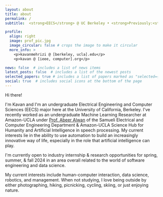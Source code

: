 ```yaml
---
layout: about
title: about
permalink: /
subtitle:  <strong>EECS</strong> @ UC Berkeley • <strong>Previously:<strong> <a href='https://www.amazon.science/sure' target="_blank">Amazon-UCLA</a> / </strong> <a href='/projects/cmu-reuse/' target="_blank">CMU</a> / <a href='/projects/berkeley-tte-reu/' target="_blank">Berkeley Engineering</a>

profile:
  align: right
  image: prof_pic.jpg
  image_circular: false # crops the image to make it circular
  more_info: >
    <p>kavanmehrizi @ [berkeley, ucla].edu</p>
    <p>kavan @ [ieee, computer].org</p>

news: false  # includes a list of news items
latest_posts: false  # includes a list of the newest posts
selected_papers: true # includes a list of papers marked as "selected={true}"
social: true  # includes social icons at the bottom of the page
---
```


Hi there! 

I'm Kavan and I'm an undergraduate Electrical Engineering and Computer Sciences (EECS) major here at the University of California, Berkeley. I've recently worked as an undergraduate Machine Learning Researcher at Amazon-UCLA under [Prof. Abeer Alwan](http://www.seas.ucla.edu/spapl/) of the Samueli Electrical and Computer Engineering Department & Amazon-UCLA Science Hub for Humanity and Artificial Intelligence in speech processing. My current interests lie in the ability to use automation to build an increasingly innovative way of life, especially in the role that artificial intelligence can play.

I'm currently open to industry internship & research opportunities for spring, summer, & fall 2024 in an area overall related to the world of software engineering and data science. 

My current interests include human-computer interaction, data science, robotics, and management. When not studying, I love being outside by either photographing, hiking, picnicking, cycling, skiing, or just enjoying nature.
